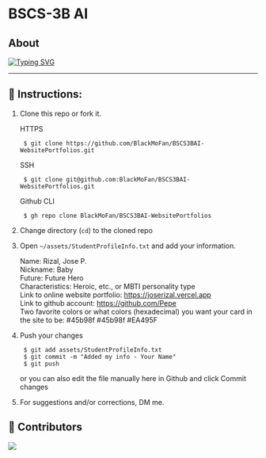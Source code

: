 # BSCS-3B AI

## About

[![Typing SVG](https://readme-typing-svg.demolab.com?font=Fira+Code&size=15&pause=1000&width=435&lines=Compilation+of+Personal+Website+Portfolios;Midterm+Requirement;Human+Computer+Interaction+(HCI))](https://git.io/typing-svg)

---

## 🚀 Instructions:
1. Clone this repo or fork it.

      HTTPS

        $ git clone https://github.com/BlackMoFan/BSCS3BAI-WebsitePortfolios.git

      SSH

        $ git clone git@github.com:BlackMoFan/BSCS3BAI-WebsitePortfolios.git

      Github CLI

        $ gh repo clone BlackMoFan/BSCS3BAI-WebsitePortfolios
    
2. Change directory (`cd`) to the cloned repo
3. Open `~/assets/StudentProfileInfo.txt` and add your information.

    Name: Rizal, Jose P.<br />
    Nickname: Baby<br />
    Future: Future Hero<br />
    Characteristics: Heroic, etc., or MBTI personality type<br />
    Link to online website portfolio:  https://joserizal.vercel.app<br />
    Link to github account: https://github.com/Pepe<br />
    Two favorite colors or what colors (hexadecimal) you want your card in the site to be: #45b98f #45b98f #EA495F<br />
    
4. Push your changes

        $ git add assets/StudentProfileInfo.txt
        $ git commit -m "Added my info - Your Name"
        $ git push
        
     or you can also edit the file manually here in Github and click Commit changes

5. For suggestions and/or corrections, DM me.

## 🔨 Contributors

<a href="https://github.com/BlackMoFan/BSCS3BAI-WebsitePortfolios/graphs/contributors">
  <img src="https://contrib.rocks/image?repo=blackmofan/BSCS3BAI-WebsitePortfolios" />
</a>
